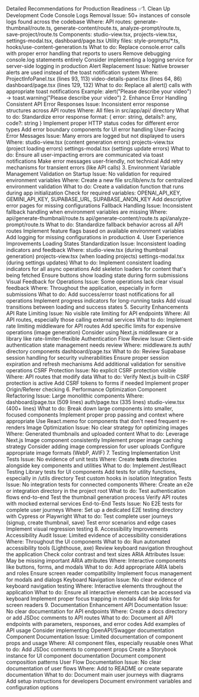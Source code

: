 Detailed Recommendations for Production Readiness
✅1. Clean Up Development Code
Console Logs Removal
Issue: 50+ instances of console logs found across the codebase
Where:
API routes: generate-thumbnail/route.ts, generate-content/route.ts, analyze-prompt/route.ts, save-project/route.ts
Components: studio-view.tsx, projects-view.tsx, settings-modal.tsx, dashboard/page.tsx
Utility files: style-prompts/*.ts, hooks/use-content-generation.ts
What to do:
Replace console.error calls with proper error handling that reports to users
Remove debugging console.log statements entirely
Consider implementing a logging service for server-side logging in production
Alert Replacement
Issue: Native browser alerts are used instead of the toast notification system
Where:
ProjectInfoPanel.tsx (lines 93, 113)
video-details-panel.tsx (lines 64, 86)
dashboard/page.tsx (lines 129, 132)
What to do:
Replace all alert() calls with appropriate toast notifications
Example: alert("Please describe your video") → toast.warning("Please describe your video")
2. Enhance Error Handling
Consistent API Error Responses
Issue: Inconsistent error response structures across API routes
Where:
All files in src/app/api/ directory
What to do:
Standardize error response format: { error: string, details?: any, code?: string }
Implement proper HTTP status codes for different error types
Add error boundary components for UI error handling
User-Facing Error Messages
Issue: Many errors are logged but not displayed to users
Where:
studio-view.tsx (content generation errors)
projects-view.tsx (project loading errors)
settings-modal.tsx (settings update errors)
What to do:
Ensure all user-impacting errors are communicated via toast notifications
Make error messages user-friendly, not technical
Add retry mechanisms for transient errors (like API calls)
3. Environment Variable Management
Validation on Startup
Issue: No validation for required environment variables
Where:
Create a new file src/lib/env.ts for centralized environment validation
What to do:
Create a validation function that runs during app initialization
Check for required variables: OPENAI_API_KEY, GEMINI_API_KEY, SUPABASE_URL, SUPABASE_ANON_KEY
Add descriptive error pages for missing configurations
Fallback Handling
Issue: Inconsistent fallback handling when environment variables are missing
Where:
api/generate-thumbnail/route.ts
api/generate-content/route.ts
api/analyze-prompt/route.ts
What to do:
Standardize fallback behavior across all API routes
Implement feature flags based on available environment variables
Add logging for missing configurations in production
4. User Experience Improvements
Loading States Standardization
Issue: Inconsistent loading indicators and feedback
Where:
studio-view.tsx (during thumbnail generation)
projects-view.tsx (when loading projects)
settings-modal.tsx (during settings updates)
What to do:
Implement consistent loading indicators for all async operations
Add skeleton loaders for content that's being fetched
Ensure buttons show loading state during form submissions
Visual Feedback for Operations
Issue: Some operations lack clear visual feedback
Where:
Throughout the application, especially in form submissions
What to do:
Add success/error toast notifications for all operations
Implement progress indicators for long-running tasks
Add visual transitions between loading and success states
5. Security Enhancements
API Rate Limiting
Issue: No visible rate limiting for API endpoints
Where:
All API routes, especially those calling external services
What to do:
Implement rate limiting middleware for API routes
Add specific limits for expensive operations (image generation)
Consider using Next.js middleware or a library like rate-limiter-flexible
Authentication Flow Review
Issue: Client-side authentication state management needs review
Where:
middleware.ts
auth/ directory components
dashboard/page.tsx
What to do:
Review Supabase session handling for security vulnerabilities
Ensure proper session expiration and refresh mechanisms
Add additional validation for sensitive operations
CSRF Protection
Issue: No explicit CSRF protection visible
Where:
API routes that modify data
What to do:
Verify Next.js built-in CSRF protection is active
Add CSRF tokens to forms if needed
Implement proper Origin/Referer checking
6. Performance Optimization
Component Refactoring
Issue: Large monolithic components
Where:
dashboard/page.tsx (509 lines)
auth/page.tsx (335 lines)
studio-view.tsx (400+ lines)
What to do:
Break down large components into smaller, focused components
Implement proper prop passing and context where appropriate
Use React.memo for components that don't need frequent re-renders
Image Optimization
Issue: No clear strategy for optimizing images
Where:
Generated thumbnails and uploaded content
What to do:
Leverage Next.js Image component consistently
Implement proper image caching strategy
Consider adding image compression for user uploads
Configure appropriate image formats (WebP, AVIF)
7. Testing Implementation
Unit Tests
Issue: No evidence of unit tests
Where:
Create __tests__ directories alongside key components and utilities
What to do:
Implement Jest/React Testing Library tests for UI components
Add tests for utility functions, especially in /utils directory
Test custom hooks in isolation
Integration Tests
Issue: No integration tests for connected components
Where:
Create an e2e or integration directory in the project root
What to do:
Test authentication flows end-to-end
Test the thumbnail generation process
Verify API routes with mocked external services
End-to-End Tests
Issue: No E2E tests for complete user journeys
Where:
Set up a dedicated E2E testing directory with Cypress or Playwright
What to do:
Test complete user journeys (signup, create thumbnail, save)
Test error scenarios and edge cases
Implement visual regression testing
8. Accessibility Improvements
Accessibility Audit
Issue: Limited evidence of accessibility considerations
Where:
Throughout the UI components
What to do:
Run automated accessibility tools (Lighthouse, axe)
Review keyboard navigation throughout the application
Check color contrast and text sizes
ARIA Attributes
Issue: May be missing important ARIA attributes
Where:
Interactive components like buttons, forms, and modals
What to do:
Add appropriate ARIA labels and roles
Ensure screen reader compatibility
Implement focus management for modals and dialogs
Keyboard Navigation
Issue: No clear evidence of keyboard navigation testing
Where:
Interactive elements throughout the application
What to do:
Ensure all interactive elements can be accessed via keyboard
Implement proper focus trapping in modals
Add skip links for screen readers
9. Documentation Enhancement
API Documentation
Issue: No clear documentation for API endpoints
Where:
Create a docs directory or add JSDoc comments to API routes
What to do:
Document all API endpoints with parameters, responses, and error codes
Add examples of API usage
Consider implementing OpenAPI/Swagger documentation
Component Documentation
Issue: Limited documentation of component props and usage
Where:
All component files, especially reusable ones
What to do:
Add JSDoc comments to component props
Create a Storybook instance for UI component documentation
Document component composition patterns
User Flow Documentation
Issue: No clear documentation of user flows
Where:
Add to README or create separate documentation
What to do:
Document main user journeys with diagrams
Add setup instructions for developers
Document environment variables and configuration options
